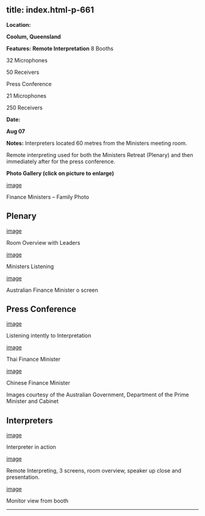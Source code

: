  title: index.html-p-661
----------------------------------------------------------

**Location:**

**Coolum, Queensland**

**Features:**    **Remote Interpretation**    8 Booths

32 Microphones

50 Receivers

Press Conference

21 Microphones

250 Receivers

**Date:**

**Aug 07**

**Notes:**    Interpreters located 60 metres from the Ministers meeting room.

Remote interpreting used for both the Ministers Retreat (Plenary) and then immediately after for the press conference.

**Photo Gallery (click on picture to enlarge)**

[image](wp-content/uploads/2011/09/apec_financial_meeting1.jpg)

Finance Ministers – Family Photo

## Plenary

[image](wp-content/uploads/2011/09/apec_financial_meeting2.jpg)

Room Overview with Leaders

[image](picture)

Ministers Listening

[image](wp-content/uploads/2011/09/apec_financial_meeting4.jpg)

Australian Finance Minister o screen

## Press Conference

[image](wp-content/uploads/2011/09/apec_financial_meeting5.jpg)

Listening intently to Interpretation

[image](wp-content/uploads/2011/09/apec_financial_meeting6.jpg)

Thai Finance Minister

[image](wp-content/uploads/2011/09/apec_financial_meeting7.jpg)

Chinese Finance Minister

Images courtesy of the Australian Government, Department of the Prime Minister and Cabinet

## Interpreters

[image](wp-content/uploads/2011/09/apec_financial_meeting8.jpg)

Interpreter in action

[image](wp-content/uploads/2011/09/apec_financial_meeting9.jpg)

Remote Interpreting, 3 screens, room overview, speaker up close and presentation.

[image](wp-content/uploads/2011/09/apec_financial_meeting10.jpg)

Monitor view from booth




----------------------------------------------------------

